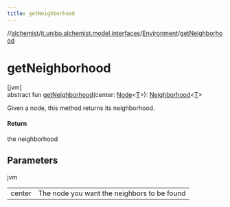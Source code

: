```yaml
---
title: getNeighborhood
---
```

//[alchemist](../../../index.html)/[it.unibo.alchemist.model.interfaces](../index.html)/[Environment](index.html)/[getNeighborhood](get-neighborhood.html)



# getNeighborhood



[jvm]\
abstract fun [getNeighborhood](get-neighborhood.html)(center: [Node](../-node/index.html)<[T](../-node/index.html)>): [Neighborhood](../-neighborhood/index.html)<[T](../-node/index.html)>



Given a node, this method returns its neighborhood.



#### Return



the neighborhood



## Parameters


jvm

| | |
|---|---|
| center | The node you want the neighbors to be found |




